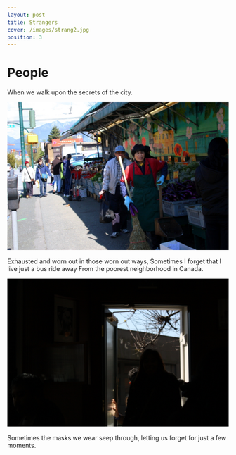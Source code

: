 ```yaml
---
layout: post
title: Strangers
cover: /images/strang2.jpg
position: 3
---
```

# People

When we walk upon the secrets of the city.

<div class="photo">
  <img src="/images/strang2.jpg"/>
  <p>Exhausted and worn out in those worn out ways,
Sometimes I forget that I live just a bus ride away
From the poorest neighborhood in Canada.</p>
</div>

<div class="photo">
  <img src="/images/example3_1027px.jpg"/>
  <p>Sometimes the masks we wear seep through, letting us forget for just a few moments.</p>
</div>
